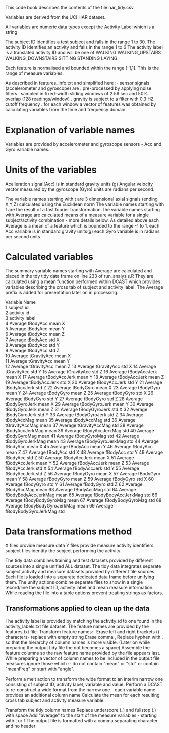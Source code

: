 This code book describes the contents of the file har_tidy.csv. 

Variables are derived from the UCI HAR dataset. 

All variables are numeric data types except the Activity Label which is a string

The subject ID  identifies a test subject and falls in the range 1 to 30.
The activity ID identifies an activity and falls in the range 1 to 6
The activity label is a translated activity ID and will be one of 
	WALKING
	WALKING_UPSTAIRS
	WALKING_DOWNSTAIRS
	SITTING
	STANDING
	LAYING
	
Each feature is normalised and bounded within the range [-1,1]. This is the range of measure variables.
	 

As described in features_info.txt and simplified here :-
sensor signals (accelerometer and gyroscope) are 
 . pre-processed by applying noise filters
 . sampled in fixed-width sliding windows of 2.56 sec and 50% overlap (128 readings/window)
 . gravity is subject to a filter with 0.3 HZ cutoff frequency
 . for each window a vector of features was obtained by calculating variables from the time and frequency domain


Explanation of variable names
==============================
 
Variables are provided by accelerometer and gyroscope sensors - Acc and Gyro variable names.
 
Units of the variables
=======================

Acelleration signal(Acc) is in standard gravity units (g)
Angular velocity vector measured by the gyroscope (Gyro) units are radians per second.
 
The variable names starting with t are 3 dimensional axial signals (ending X,Y,Z) calculated using the Euclidean norm 
The variable names starting with f are the result of a fast fourier transformation
The variable names starting with Average are calculated means of a measure variable for a single subject/activity combination - more details below.
As detailed above 
   each Average is a mean of a feature which is bounded to the range -1 to 1.
   each Acc variable is in standard gravity units(g)
   each Gyro variable is in radians per second units
 

 Calculated variables
 ===================
 
 The summary variable names starting with Average are calculated and placed in the tdy tidy data frame on line 233 of run_analysis.R
 They are calculated using a mean function performed within DCAST which provides variables describing the cross tab of subject and activity label.
 The Average prefix is added for presentation later on in processing.
 

Variable Name         			                 
1	subject id    			
2	activity id   			
3	activity label 			
4	Average tBodyAcc mean X		
5	Average tBodyAcc mean Y		
6	Average tBodyAcc mean Z		
7	Average tBodyAcc std X		
8	Average tBodyAcc std Y		
9	Average tBodyAcc std Z		
10	Average tGravityAcc mean X	
11	Average tGravityAcc mean Y	
12	Average tGravityAcc mean Z
13	Average tGravityAcc std X
14	Average tGravityAcc std Y
15	Average tGravityAcc std Z
16	Average tBodyAccJerk mean X
17	Average tBodyAccJerk mean Y
18	Average tBodyAccJerk mean Z
19	Average tBodyAccJerk std X
20	Average tBodyAccJerk std Y
21	Average tBodyAccJerk std Z
22	Average tBodyGyro mean X
23	Average tBodyGyro mean Y
24	Average tBodyGyro mean Z
25	Average tBodyGyro std X
26	Average tBodyGyro std Y
27	Average tBodyGyro std Z
28	Average tBodyGyroJerk mean X
29	Average tBodyGyroJerk mean Y
30	Average tBodyGyroJerk mean Z
31	Average tBodyGyroJerk std X
32	Average tBodyGyroJerk std Y
33	Average tBodyGyroJerk std Z
34	Average tBodyAccMag mean
35	Average tBodyAccMag std
36	Average tGravityAccMag mean
37	Average tGravityAccMag std
38	Average tBodyAccJerkMag mean
39	Average tBodyAccJerkMag std
40	Average tBodyGyroMag mean
41	Average tBodyGyroMag std
42	Average tBodyGyroJerkMag mean
43	Average tBodyGyroJerkMag std
44	Average fBodyAcc mean X
45	Average fBodyAcc mean Y
46	Average fBodyAcc mean Z
47	Average fBodyAcc std X
48	Average fBodyAcc std Y
49	Average fBodyAcc std Z
50	Average fBodyAccJerk mean X
51	Average fBodyAccJerk mean Y
52	Average fBodyAccJerk mean Z
53	Average fBodyAccJerk std X
54	Average fBodyAccJerk std Y
55	Average fBodyAccJerk std Z
56	Average fBodyGyro mean X
57	Average fBodyGyro mean Y
58	Average fBodyGyro mean Z
59	Average fBodyGyro std X
60	Average fBodyGyro std Y
61	Average fBodyGyro std Z
62	Average fBodyAccMag mean
63	Average fBodyAccMag std
64	Average fBodyBodyAccJerkMag mean
65	Average fBodyBodyAccJerkMag std
66	Average fBodyBodyGyroMag mean
67	Average fBodyBodyGyroMag std
68	Average fBodyBodyGyroJerkMag mean
69	Average fBodyBodyGyroJerkMag std

Data transformations method
===========================

X files provide measure data
Y files provide measure activity identifiers. 
subject files identify the subject performing the activity

The tidy data combines training and test datasets provided by different sources into a single unified ALL dataset.
The tidy data integrates separate subject,activity and measure datasets provided by different file sources.
Each file is loaded into a separate dedicated data frame before unifying them.
The unify actions combine separate files to show in a single record/line the subject ID, activity label and mean measure information.
While reading the file into a table options prevent treating strings as factors.

Transformations applied to clean up the data
---------------------------------------------

The activity label is provided by matching the activity_id to one found in the activity_labels.txt file dataset.
The feature names are provided by the features.txt file. Transform feature names:-
	Erase left and right brackets () characters- replace with empty string
	Erase comma ,
	Replace hyphen with . so that the hierarchy of column names is more visible. 
	(Later on while preparing the output tidy file the dot becomes a space)
	Assemble the feature columns so the raw feature name provided by the file appears last.
While preparing a vector of column names to be included in the output file measures ignore those which :-
	do not contain "mean" or "std" or 
	contain "meanFreq" or 
	start with "angle".

Perform a melt action to transform the wide format to an interim narrow one consisting of subject ID, activity label, variable and value.
Perform a DCAST to re-construct a wide format from the narrow one - each variable name provides an additional column name
Calculate the mean for each resulting cross tab subject and activity measure variable.

Transform the tidy column names
	Replace underscore (_) and fullstop (.) with space
	Add "average" to the start of the measure variables - starting with t or f
	The output file is formatted with a comma separating character and no header
